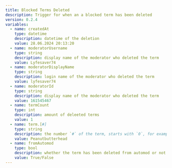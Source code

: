 ```yaml
---
title: Blocked Terms Deleted
description: Trigger for when an a blocked term has been deleted
version: 0.2.4
variables:
  - name: createdAt
    type: datetime
    description: datetime of the deletion
    value: 28.06.2024 20:13:20
  - name: moderatorUsername
    type: string
    description: display name of the moderator who deleted the term
    value: Lyfesaver74
  - name: moderatorDisplayName
    type: string
    description: login name of the moderator who deleted the term
    value: lyfesaver74
  - name: moderatorId
    type: string
    description: display name of the moderator who deleted the term
    value: 161545467
  - name: termCount
    type: int
    description: amount of deleeted terms
    value: 1
  - name: term.[#]
    type: string
    description: the number `#` of the term, starts with `0`, for example `term.[0], term[1]....term[n]`
    value: Peanutbutterhead
  - name: fromAutomod
    type: bool
    description: whether the term has been deleted from automod or not
    value: True/False
---
```

